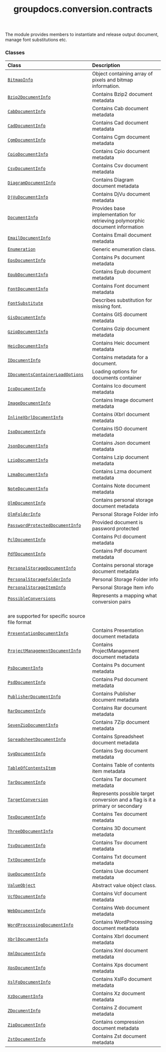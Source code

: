 ﻿---
title: groupdocs.conversion.contracts
second_title: GroupDocs.Conversion for Python via .NET API References
description: 
type: docs
weight: 10
url: /python-net/groupdocs.conversion.contracts/
is_root: false
---

The module provides members to instantiate and release output document, manage font substitutions etc.

### Classes
| Class | Description |
| :- | :- |
| [`BitmapInfo`](/conversion/python-net/groupdocs.conversion.contracts/bitmapinfo) | Object containing array of pixels and bitmap information. |
| [`Bzip2DocumentInfo`](/conversion/python-net/groupdocs.conversion.contracts/bzip2documentinfo) | Contains Bzip2 document metadata |
| [`CabDocumentInfo`](/conversion/python-net/groupdocs.conversion.contracts/cabdocumentinfo) | Contains Cab document metadata |
| [`CadDocumentInfo`](/conversion/python-net/groupdocs.conversion.contracts/caddocumentinfo) | Contains Cad document metadata |
| [`CgmDocumentInfo`](/conversion/python-net/groupdocs.conversion.contracts/cgmdocumentinfo) | Contains Cgm document metadata |
| [`CpioDocumentInfo`](/conversion/python-net/groupdocs.conversion.contracts/cpiodocumentinfo) | Contains Cpio document metadata |
| [`CsvDocumentInfo`](/conversion/python-net/groupdocs.conversion.contracts/csvdocumentinfo) | Contains Csv document metadata |
| [`DiagramDocumentInfo`](/conversion/python-net/groupdocs.conversion.contracts/diagramdocumentinfo) | Contains Diagram document metadata |
| [`DjVuDocumentInfo`](/conversion/python-net/groupdocs.conversion.contracts/djvudocumentinfo) | Contains DjVu document metadata |
| [`DocumentInfo`](/conversion/python-net/groupdocs.conversion.contracts/documentinfo) | Provides base implementation for retrieving polymorphic document information |
| [`EmailDocumentInfo`](/conversion/python-net/groupdocs.conversion.contracts/emaildocumentinfo) | Contains Email document metadata |
| [`Enumeration`](/conversion/python-net/groupdocs.conversion.contracts/enumeration) | Generic enumeration class. |
| [`EpsDocumentInfo`](/conversion/python-net/groupdocs.conversion.contracts/epsdocumentinfo) | Contains Ps document metadata |
| [`EpubDocumentInfo`](/conversion/python-net/groupdocs.conversion.contracts/epubdocumentinfo) | Contains Epub document metadata |
| [`FontDocumentInfo`](/conversion/python-net/groupdocs.conversion.contracts/fontdocumentinfo) | Contains Font document metadata |
| [`FontSubstitute`](/conversion/python-net/groupdocs.conversion.contracts/fontsubstitute) | Describes substitution for missing font. |
| [`GisDocumentInfo`](/conversion/python-net/groupdocs.conversion.contracts/gisdocumentinfo) | Contains GIS document metadata |
| [`GzipDocumentInfo`](/conversion/python-net/groupdocs.conversion.contracts/gzipdocumentinfo) | Contains Gzip document metadata |
| [`HeicDocumentInfo`](/conversion/python-net/groupdocs.conversion.contracts/heicdocumentinfo) | Contains Heic document metadata |
| [`IDocumentInfo`](/conversion/python-net/groupdocs.conversion.contracts/idocumentinfo) | Contains metadata for a document. |
| [`IDocumentsContainerLoadOptions`](/conversion/python-net/groupdocs.conversion.contracts/idocumentscontainerloadoptions) | Loading options for documents container |
| [`IcoDocumentInfo`](/conversion/python-net/groupdocs.conversion.contracts/icodocumentinfo) | Contains Ico document metadata |
| [`ImageDocumentInfo`](/conversion/python-net/groupdocs.conversion.contracts/imagedocumentinfo) | Contains Image document metadata |
| [`InlineXbrlDocumentInfo`](/conversion/python-net/groupdocs.conversion.contracts/inlinexbrldocumentinfo) | Contains iXbrl document metadata |
| [`IsoDocumentInfo`](/conversion/python-net/groupdocs.conversion.contracts/isodocumentinfo) | Contains ISO document metadata |
| [`JsonDocumentInfo`](/conversion/python-net/groupdocs.conversion.contracts/jsondocumentinfo) | Contains Json document metadata |
| [`LzipDocumentInfo`](/conversion/python-net/groupdocs.conversion.contracts/lzipdocumentinfo) | Contains Lzip document metadata |
| [`LzmaDocumentInfo`](/conversion/python-net/groupdocs.conversion.contracts/lzmadocumentinfo) | Contains Lzma document metadata |
| [`NoteDocumentInfo`](/conversion/python-net/groupdocs.conversion.contracts/notedocumentinfo) | Contains Note document metadata |
| [`OlmDocumentInfo`](/conversion/python-net/groupdocs.conversion.contracts/olmdocumentinfo) | Contains personal storage document metadata |
| [`OlmFolderInfo`](/conversion/python-net/groupdocs.conversion.contracts/olmfolderinfo) | Personal Storage Folder info |
| [`PasswordProtectedDocumentInfo`](/conversion/python-net/groupdocs.conversion.contracts/passwordprotecteddocumentinfo) | Provided document is password protected |
| [`PclDocumentInfo`](/conversion/python-net/groupdocs.conversion.contracts/pcldocumentinfo) | Contains Pcl document metadata |
| [`PdfDocumentInfo`](/conversion/python-net/groupdocs.conversion.contracts/pdfdocumentinfo) | Contains Pdf document metadata |
| [`PersonalStorageDocumentInfo`](/conversion/python-net/groupdocs.conversion.contracts/personalstoragedocumentinfo) | Contains personal storage document metadata |
| [`PersonalStorageFolderInfo`](/conversion/python-net/groupdocs.conversion.contracts/personalstoragefolderinfo) | Personal Storage Folder info |
| [`PersonalStorageItemInfo`](/conversion/python-net/groupdocs.conversion.contracts/personalstorageiteminfo) | Personal Storage Item info |
| [`PossibleConversions`](/conversion/python-net/groupdocs.conversion.contracts/possibleconversions) | Represents a mapping what conversion pairs<br/>are supported for specific source file format |
| [`PresentationDocumentInfo`](/conversion/python-net/groupdocs.conversion.contracts/presentationdocumentinfo) | Contains Presentation document metadata |
| [`ProjectManagementDocumentInfo`](/conversion/python-net/groupdocs.conversion.contracts/projectmanagementdocumentinfo) | Contains ProjectManagement document metadata |
| [`PsDocumentInfo`](/conversion/python-net/groupdocs.conversion.contracts/psdocumentinfo) | Contains Ps document metadata |
| [`PsdDocumentInfo`](/conversion/python-net/groupdocs.conversion.contracts/psddocumentinfo) | Contains Psd document metadata |
| [`PublisherDocumentInfo`](/conversion/python-net/groupdocs.conversion.contracts/publisherdocumentinfo) | Contains Publisher document metadata |
| [`RarDocumentInfo`](/conversion/python-net/groupdocs.conversion.contracts/rardocumentinfo) | Contains Rar document metadata |
| [`SevenZipDocumentInfo`](/conversion/python-net/groupdocs.conversion.contracts/sevenzipdocumentinfo) | Contains 7Zip document metadata |
| [`SpreadsheetDocumentInfo`](/conversion/python-net/groupdocs.conversion.contracts/spreadsheetdocumentinfo) | Contains Spreadsheet document metadata |
| [`SvgDocumentInfo`](/conversion/python-net/groupdocs.conversion.contracts/svgdocumentinfo) | Contains Svg document metadata |
| [`TableOfContentsItem`](/conversion/python-net/groupdocs.conversion.contracts/tableofcontentsitem) | Contains Table of contents item metadata |
| [`TarDocumentInfo`](/conversion/python-net/groupdocs.conversion.contracts/tardocumentinfo) | Contains Tar document metadata |
| [`TargetConversion`](/conversion/python-net/groupdocs.conversion.contracts/targetconversion) | Represents possible target conversion and a flag is it a primary or secondary |
| [`TexDocumentInfo`](/conversion/python-net/groupdocs.conversion.contracts/texdocumentinfo) | Contains Tex document metadata |
| [`ThreeDDocumentInfo`](/conversion/python-net/groupdocs.conversion.contracts/threeddocumentinfo) | Contains 3D document metadata |
| [`TsvDocumentInfo`](/conversion/python-net/groupdocs.conversion.contracts/tsvdocumentinfo) | Contains Tsv document metadata |
| [`TxtDocumentInfo`](/conversion/python-net/groupdocs.conversion.contracts/txtdocumentinfo) | Contains Txt document metadata |
| [`UueDocumentInfo`](/conversion/python-net/groupdocs.conversion.contracts/uuedocumentinfo) | Contains Uue document metadata |
| [`ValueObject`](/conversion/python-net/groupdocs.conversion.contracts/valueobject) | Abstract value object class. |
| [`VcfDocumentInfo`](/conversion/python-net/groupdocs.conversion.contracts/vcfdocumentinfo) | Contains Vcf document metadata |
| [`WebDocumentInfo`](/conversion/python-net/groupdocs.conversion.contracts/webdocumentinfo) | Contains Web document metadata |
| [`WordProcessingDocumentInfo`](/conversion/python-net/groupdocs.conversion.contracts/wordprocessingdocumentinfo) | Contains WordProcessing document metadata |
| [`XbrlDocumentInfo`](/conversion/python-net/groupdocs.conversion.contracts/xbrldocumentinfo) | Contains Xbrl document metadata |
| [`XmlDocumentInfo`](/conversion/python-net/groupdocs.conversion.contracts/xmldocumentinfo) | Contains Xml document metadata |
| [`XpsDocumentInfo`](/conversion/python-net/groupdocs.conversion.contracts/xpsdocumentinfo) | Contains Xps document metadata |
| [`XslFoDocumentInfo`](/conversion/python-net/groupdocs.conversion.contracts/xslfodocumentinfo) | Contains XslFo document metadata |
| [`XzDocumentInfo`](/conversion/python-net/groupdocs.conversion.contracts/xzdocumentinfo) | Contains Xz document metadata |
| [`ZDocumentInfo`](/conversion/python-net/groupdocs.conversion.contracts/zdocumentinfo) | Contains Z document metadata |
| [`ZipDocumentInfo`](/conversion/python-net/groupdocs.conversion.contracts/zipdocumentinfo) | Contains compression document metadata |
| [`ZstDocumentInfo`](/conversion/python-net/groupdocs.conversion.contracts/zstdocumentinfo) | Contains Zst document metadata |



